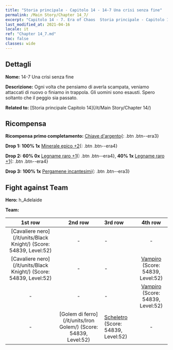 ```yaml
---
title: "Storia principale - Capitolo 14 - 14-7 Una crisi senza fine"
permalink: /Main Story/Chapter 14_7/
excerpt: "Capitolo 14 - 7. Era of Chaos  Storia principale - Capitolo 14_7. 14-7 Una crisi senza fine"
last_modified_at: 2021-04-16
locale: it
ref: "Chapter 14_7.md"
toc: false
classes: wide
---
```


## Dettagli

 **Nome:** 14-7 Una crisi senza fine

 **Descrizione:** Ogni volta che pensiamo di averla scampata, veniamo attaccati di nuovo o finiamo in trappola. Gli uomini sono esausti. Spero soltanto che il peggio sia passato.

 **Related to:** [Storia principale Capitolo 14](/it/Main Story/Chapter 14/)

## Ricompensa

 **Ricompensa primo completamento:** [Chiave d'argento](/it/Items/con_693/){: .btn .btn--era3}

 **Drop 1:** **100% 1x** [Minerale epico +2](/it/Items/mat_47/){: .btn .btn--era4}

 **Drop 2:** **60% 0x** [Legname raro +1](/it/Items/mat_41/){: .btn .btn--era4}, **40% 1x** [Legname raro +1](/it/Items/mat_41/){: .btn .btn--era4}

 **Drop 3:** **100% 1x** [Pergamene incantesimi](/it/Items/con_694/){: .btn .btn--era3}


## Fight against Team
 **Hero:** h_Adelaide

 **Team:**


  | 1st row | 2nd row | 3rd row | 4th row |
  |:----:|:----:|:----|:----:|
  | [Cavaliere nero](/it/units/Black Knight/) (Score: 54839, Level:52)  | - | - | - |
  | [Cavaliere nero](/it/units/Black Knight/) (Score: 54839, Level:52)  | - | - | [Vampiro](/it/units/Vampire/) (Score: 54839, Level:52)  |
  | - | - | - | [Vampiro](/it/units/Vampire/) (Score: 54839, Level:52)  |
  | - | [Golem di ferro](/it/units/Iron Golem/) (Score: 54839, Level:52)  | [Scheletro](/it/units/Skeleton/) (Score: 54839, Level:52)  | - |


